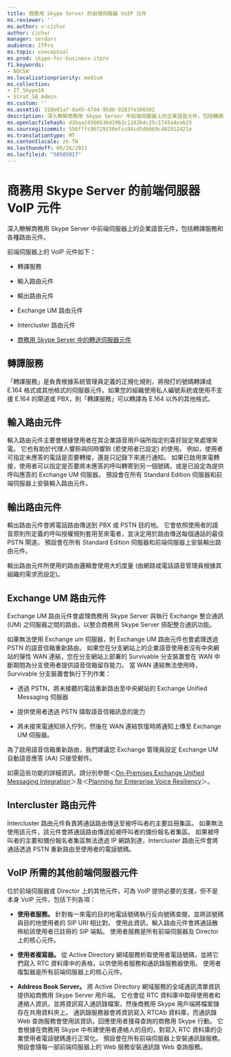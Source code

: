 ```yaml
---
title: 商務用 Skype Server 的前端伺服器 VoIP 元件
ms.reviewer: ''
ms.author: v-cichur
author: cichur
manager: serdars
audience: ITPro
ms.topic: conceptual
ms.prod: skype-for-business-itpro
f1.keywords:
- NOCSH
ms.localizationpriority: medium
ms.collection:
- IT_Skype16
- Strat_SB_Admin
ms.custom: ''
ms.assetid: 310e81a7-da45-47d4-95d0-92837e386502
description: 深入瞭解商務用 Skype Server 中前端伺服器上的企業語音元件，包括轉譯服務和各種路由元件。
ms.openlocfilehash: d3baa24366b36d1962c1102b4c25c1745a4ea625
ms.sourcegitcommit: 556fffc96729150efcc04cd5d6069c402012421e
ms.translationtype: MT
ms.contentlocale: zh-TW
ms.lasthandoff: 08/26/2021
ms.locfileid: "58585017"
---
```

# <a name="front-end-server-voip-components-for-skype-for-business-server"></a>商務用 Skype Server 的前端伺服器 VoIP 元件

深入瞭解商務用 Skype Server 中前端伺服器上的企業語音元件，包括轉譯服務和各種路由元件。

前端伺服器上的 VoIP 元件如下：

- 轉譯服務

- 輸入路由元件

- 輸出路由元件

- Exchange UM 路由元件

- Intercluster 路由元件

- [商務用 Skype Server 中的轉送伺服器元件](mediation-server.md)

## <a name="translation-service"></a>轉譯服務

「轉譯服務」是負責根據系統管理員定義的正規化規則，將撥打的號碼轉譯成 E.164 格式或其他格式的伺服器元件。如果您的組織使用私人編號系統或使用不支援 E.164 的閘道或 PBX，則「轉譯服務」可以轉譯為 E.164 以外的其他格式。

## <a name="inbound-routing-component"></a>輸入路由元件

輸入路由元件主要會根據使用者在其企業語音用戶端所指定的喜好設定來處理來電。 它也有助於代理人響鈴與同時響鈴 (若使用者已設定) 的使用。 例如，使用者可指定未應答的電話是否要轉接，還是只記錄下來進行通知。 如果已啟用來電轉接，使用者可以指定是否要將未應答的呼叫轉寄到另一個號碼，或是已設定為提供呼叫應答的 Exchange UM 伺服器。 預設會在所有 Standard Edition 伺服器和前端伺服器上安裝輸入路由元件。

## <a name="outbound-routing-component"></a>輸出路由元件

輸出路由元件會將電話路由傳送到 PBX 或 PSTN 目的地。 它會依照使用者的語音原則所定義的呼叫授權規則套用至來電者，並決定用於路由傳送每個通話的最佳 PSTN 閘道。 預設會在所有 Standard Edition 伺服器和前端伺服器上安裝輸出路由元件。

輸出路由元件所使用的路由邏輯會使用大的度量 (由網路或電話語音管理員根據其組織的需求而設定)。

## <a name="exchange-um-routing-component"></a>Exchange UM 路由元件

Exchange UM 路由元件會處理商務用 Skype Server 與執行 Exchange 整合通訊 (UM) 之伺服器之間的路由，以整合商務用 Skype Server 搭配整合通訊功能。

如果無法使用 Exchange um 伺服器，則 Exchange UM 路由元件也會處理透過 PSTN 的語音信箱重新路由。 如果您在分支網站上的企業語音使用者沒有中央網站的彈性 WAN 連結，您在分支網站上部署的 Survivable 分支裝置會在 WAN 中斷期間為分支使用者提供語音信箱留存能力。 當 WAN 連結無法使用時，Survivable 分支裝置會執行下列作業：

- 透過 PSTN，將未接聽的電話重新路由至中央網站的 Exchange Unified Messaging 伺服器

- 提供使用者透過 PSTN 擷取語音信箱訊息的能力

- 將未接來電通知排入佇列，然後在 WAN 連結恢復時將通知上傳至 Exchange UM 伺服器。

為了啟用語音信箱重新路由，我們建議您 Exchange 管理員設定 Exchange UM 自動語音應答 (AA) 只接受郵件。

如需這些功能的詳細資訊，請分別參閱＜[On-Premises Exchange Unified Messaging Integration](/previous-versions/office/lync-server-2013/lync-server-2013-planning-for-exchange-unified-messaging-integration)＞及＜[Planning for Enterprise Voice Resiliency](/previous-versions/office/lync-server-2013/lync-server-2013-planning-for-enterprise-voice-resiliency)＞。

## <a name="intercluster-routing-component"></a>Intercluster 路由元件

Intercluster 路由元件負責將通話路由傳送至被呼叫者的主要註冊集區。 如果無法使用該元件，該元件會將通話路由傳送給被呼叫者的備份報名者集區。 如果被呼叫者的主要和備份報名者集區無法透過 IP 網路到達，Intercluster 路由元件會將通話透過 PSTN 重新路由至使用者的電話號碼。

## <a name="other-front-end-server-components-required-for-voip"></a>VoIP 所需的其他前端伺服器元件

位於前端伺服器或 Director 上的其他元件，可為 VoIP 提供必要的支援，但不是本身 VoIP 元件，包括下列各項：

- **使用者服務。** 針對每一來電的目的地電話號碼執行反向號碼查閱，並將該號碼與目的地使用者的 SIP URI 相比對。 使用此資訊，輸入路由元件會將通話散佈給該使用者已註冊的 SIP 端點。 使用者服務是所有前端伺服器及 Director 上的核心元件。

- **使用者複寫器。** 從 Active Directory 網域服務析取使用者電話號碼，並將它們寫入 RTC 資料庫中的表格，以供使用者服務和通訊錄服務器使用。 使用者複製器是所有前端伺服器上的核心元件。

- **Address Book Server。** 將 Active Directory 網域服務的全域通訊清單資訊提供給商務用 Skype Server 用戶端。 它也會從 RTC 資料庫中取得使用者和連絡人資訊，並將資訊寫入通訊錄檔案，然後商務用 Skype 用戶端將檔案儲存在共用資料夾上。 通訊錄服務器會將資訊寫入 RTCAb 資料庫，而通訊錄 Web 查詢服務會使用該資訊，回應使用者搜尋查詢的商務用 Skype 行動。 它會根據在商務用 Skype 中布建使用者連絡人的目的，對寫入 RTC 資料庫的企業使用者電話號碼進行正常化。 預設會在所有前端伺服器上安裝通訊錄服務。 預設會隨每一部前端伺服器上的 Web 服務安裝通訊錄 Web 查詢服務。